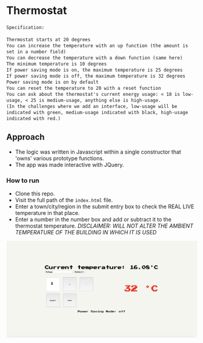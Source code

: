 # Thermostat

```
Specification:

Thermostat starts at 20 degrees
You can increase the temperature with an up function (the amount is set in a number field)
You can decrease the temperature with a down function (same here)
The minimum temperature is 10 degrees
If power saving mode is on, the maximum temperature is 25 degrees
If power saving mode is off, the maximum temperature is 32 degrees
Power saving mode is on by default
You can reset the temperature to 20 with a reset function
You can ask about the thermostat's current energy usage: < 18 is low-usage, < 25 is medium-usage, anything else is high-usage.
(In the challenges where we add an interface, low-usage will be indicated with green, medium-usage indicated with black, high-usage indicated with red.)
```

## Approach

* The logic was written in Javascript within a single constructor that 'owns' various prototype functions.
* The app was made interactive with JQuery.

### How to run

* Clone this repo.
* Visit the full path of the ```index.html``` file.
* Enter a town/city/region in the submit entry box to check the REAL LIVE temperature in that place.
* Enter a number in the number box and add or subtract it to the thermostat temperature.
*DISCLAIMER: WILL NOT ALTER THE AMBIENT TEMPERATURE OF THE BUILDING IN WHICH IT IS USED*

![SS1](https://github.com/wemsteral/Thermostat/blob/master/SS1.png)
